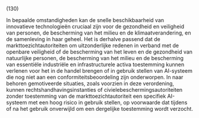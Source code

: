 (130)

In bepaalde omstandigheden kan de snelle beschikbaarheid van innovatieve technologieën cruciaal zijn voor de gezondheid en veiligheid van personen, de bescherming van het milieu en de klimaatverandering, en de samenleving in haar geheel. Het is derhalve passend dat de markttoezichtautoriteiten om uitzonderlijke redenen in verband met de openbare veiligheid of de bescherming van het leven en de gezondheid van natuurlijke personen, de bescherming van het milieu en de bescherming van essentiële industriële en infrastructurele activa toestemming kunnen verlenen voor het in de handel brengen of in gebruik stellen van AI-systeem die nog niet aan een conformiteitsbeoordeling zijn onderworpen. In naar behoren gemotiveerde situaties, zoals voorzien in deze verordening, kunnen rechtshandhavingsinstanties of civielebeschermingsautoriteiten zonder toestemming van de markttoezichtautoriteit een specifiek AI-systeem met een hoog risico in gebruik stellen, op voorwaarde dat tijdens of na het gebruik onverwijld om een dergelijke toestemming wordt verzocht.
